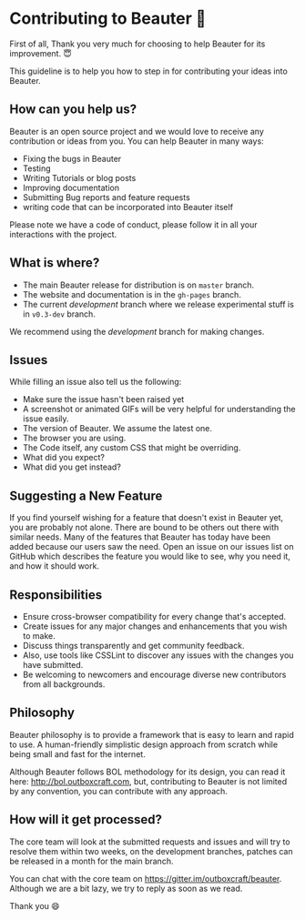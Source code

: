 # Contributing to Beauter :cherry_blossom:

First of all, Thank you very much for choosing to help Beauter for its improvement. :innocent:

This guideline is to help you how to step in for contributing your ideas into Beauter.

## How can you help us?

Beauter is an open source project and we would love to receive any contribution or ideas from you. You can help Beauter in many ways:

- Fixing the bugs in Beauter
- Testing
- Writing Tutorials or blog posts
- Improving documentation
- Submitting Bug reports and feature requests
- writing code that can be incorporated into Beauter itself

Please note we have a code of conduct, please follow it in all your interactions with the project.

## What is where?

- The main Beauter release for distribution is on `master` branch.
- The website and documentation is in the `gh-pages` branch.
- The current *development* branch where we release experimental stuff is in `v0.3-dev` branch.

We recommend using the *development* branch for making changes.

## Issues

While filling an issue also tell us the following:

- Make sure the issue hasn't been raised yet
- A screenshot or animated GIFs will be very helpful for understanding the issue easily.
- The version of Beauter. We assume the latest one.
- The browser you are using.
- The Code itself, any custom CSS that might be overriding.
- What did you expect?
- What did you get instead?

## Suggesting a New Feature

If you find yourself wishing for a feature that doesn't exist in Beauter yet, you are probably not alone. There are bound to be others out there with similar needs. Many of the features that Beauter has today have been added because our users saw the need. Open an issue on our issues list on GitHub which describes the feature you would like to see, why you need it, and how it should work.

## Responsibilities

- Ensure cross-browser compatibility for every change that's accepted.
- Create issues for any major changes and enhancements that you wish to make. 
- Discuss things transparently and get community feedback.
- Also, use tools like CSSLint to discover any issues with the changes you have submitted.
- Be welcoming to newcomers and encourage diverse new contributors from all backgrounds.

## Philosophy

Beauter philosophy is to provide a framework that is easy to learn and rapid to use. A human-friendly simplistic design approach from scratch while being small and fast for the internet.

Although Beauter follows BOL methodology for its design, you can read it here: http://bol.outboxcraft.com, but, contributing to Beauter is not limited by any convention, you can contribute with any approach.

## How will it get processed?

The core team will look at the submitted requests and issues and will try to resolve them within two weeks, on the development branches, patches can be released in a month for the main branch.

You can chat with the core team on https://gitter.im/outboxcraft/beauter. Although we are a bit lazy, we try to reply as soon as we read.

Thank you :smile:
